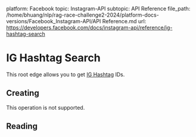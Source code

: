 platform: Facebook
topic: Instagram-API
subtopic: API Reference
file_path: /home/bhuang/nlp/rag-race-challenge2-2024/platform-docs-versions/Facebook_Instagram-API/API Reference.md
url: https://developers.facebook.com/docs/instagram-api/reference/ig-hashtag-search

# IG Hashtag Search

This root edge allows you to get [IG Hashtag](https://developers.facebook.com/docs/instagram-api/reference/ig-hashtag) IDs.

## Creating

This operation is not supported.

## Reading